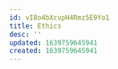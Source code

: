 ```yaml
---
id: vI8o4bXcvpH4Rmz5E9Yo1
title: Ethics
desc: ''
updated: 1639759645941
created: 1639759645941
---
```


